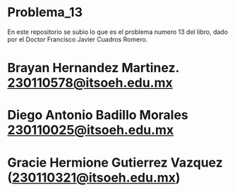 # Problema_13

En este repositorio se subio lo que es el problema numero 13 del libro, dado por el Doctor Francisco Javier Cuadros Romero.
# Brayan Hernandez Martinez. 230110578@itsoeh.edu.mx

# Diego Antonio Badillo Morales 230110025@itsoeh.edu.mx

# Gracie Hermione Gutierrez Vazquez (230110321@itsoeh.edu.mx)


